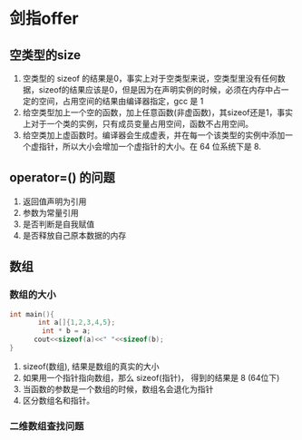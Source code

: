 # 剑指offer

## 空类型的size

1. 空类型的 sizeof 的结果是0，事实上对于空类型来说，空类型里没有任何数据，sizeof的结果应该是0，但是因为在声明实例的时候，必须在内存中占一定的空间，占用空间的结果由编译器指定，gcc 是 1
2. 给空类型加上一个空的函数，加上任意函数(非虚函数)，其sizeof还是1，事实上对于一个类的实例，只有成员变量占用空间，函数不占用空间。
3. 给空类加上虚函数时。编译器会生成虚表，并在每一个该类型的实例中添加一个虚指针，所以大小会增加一个虚指针的大小。在 64 位系统下是 8.

## operator=() 的问题

1. 返回值声明为引用
2. 参数为常量引用
3. 是否判断是自我赋值
4. 是否释放自己原本数据的内存

## 数组

### 数组的大小

```c++
int main(){
       int a[]{1,2,3,4,5};
        int * b = a;
      cout<<sizeof(a)<<" "<<sizeof(b);
}
```

1. sizeof(数组), 结果是数组的真实的大小
2. 如果用一个指针指向数组，那么 sizeof(指针)， 得到的结果是 8 (64位下)
3. 当函数的参数是一个数组的时候，数组名会退化为指针
4. 区分数组名和指针。

### 二维数组查找问题
